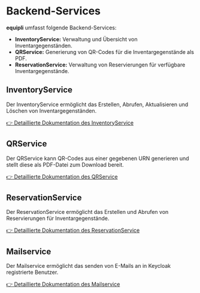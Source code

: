 # Backend-Services

**equipli** umfasst folgende Backend-Services:

- **InventoryService:** Verwaltung und Übersicht von Inventargegenständen.
- **QRService:** Generierung von QR-Codes für die Inventargegenstände als PDF.
- **ReservationService:** Verwaltung von Reservierungen für verfügbare Inventargegenstände.


## InventoryService
Der InventoryService ermöglicht das Erstellen, Abrufen, Aktualisieren und Löschen von Inventargegenständen.

[👉 Detaillierte Dokumentation des InventoryService](./inventoryservice/README.md)


## QRService
Der QRService kann QR-Codes aus einer gegebenen URN generieren und stellt diese als PDF-Datei zum Download bereit.

[👉 Detaillierte Dokumentation des QRService](./qrservice/README.md)


## ReservationService
Der ReservationService ermöglicht das Erstellen und Abrufen von Reservierungen für Inventargegenstände.

[👉 Detaillierte Dokumentation des ReservationService](./reservationservice/README.md)

## Mailservice
Der Mailservice ermöglicht das senden von E-Mails an in Keycloak registrierte Benutzer.

[👉 Detaillierte Dokumentation des Mailservice](./mailservice/README.md)


